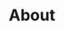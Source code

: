 ---
title: "About"
hero:
  title: "Our Company"
  background_image: "/images/home-2.jpg"
content_blocks:
  - _bookshop_name: "start"
    preheading: "Who We Are"
    heading: "A Dynamic Team of Creatives"
    text: "Although We are Product-driven, But, We offer Information Technology Enabled Services (ITES) to optimize buisness process. We analyze cyber security risks, hunt and fix vulnerabilities in the organization infrastructure."
    image_path: "/images/home-7.jpg"
    button:
      text: "Schedule a Meeting"
      url: "https://calendly.com/reach-py563/yayin"
  - _bookshop_name: "numbers"
    sections:
      - title: "Our Mission"
        text: "Our mission is to provide innovative and tailored solutions that enable businesses to thrive in a competitive landscape. We're committed to driving success through strategic partnerships."
      - title: "Vision"
        text: "Our vision is to become a globally recognized consulting firm known for delivering transformative results. We aim to be the go-to choice for businesses seeking growth and optimization."
      - title: "Our Approach"
        text: "Our approach is rooted in collaboration, innovation, and expertise. We work closely with our clients to understand their unique challenges and develop custom strategies to overcome them."
  - _bookshop_name: "counter_dark"
    background_image: /images/home-3.jpg
    numbers:
      - icon: "ti-check"
        number: 10
        suffix: "+"
        text: "Projects Done"
      - icon: "ti-flag"
        number: 25
        suffix: "K"
        text: "Users Worldwide"
      - icon: "ti-layers"
        number: 3
        suffix: ""
        text: "Available Countries"
      - icon: "ti-medall"
        number: 0
        suffix: ""
        text: "Awards Won"
  - _bookshop_name: "team"
    preheading: "Meet Our Team"
    heading: "A Team of Experts Dedicated to Excellence"
    button:
      text: "See All Jobs"
      url: "https://yayin-ai-labs.breezy.hr/"
    people:
      - name: "Prajwal"
        image: "/images/team/male-sketch-11.svg"
        role: "Founder and Full Stack Developer"
        linkedin: "prajwalyashasvi"
      - name: "Avinash Yadav"
        image: "/images/team/male-sketch-55.svg"
        role: "Advisor"
        linkedin: "avinashmadharavena"
      - name: "Chetan S Anand"
        image: "/images/team/male-sketch-28.svg"
        role: " Advisor"
        linkedin: "csanand"
      - name: "Arepelly Shylesh"
        image: "/images/team/male-sketch-11.svg"
        role: "Full Stack Developer Intern"
        linkedin: "shylesh-arepelly-9695641ab"
      - name: "Esha Bachuwar"
        image: "/images/team/female-sketch-43.svg"
        role: "Web Design Intern"
        linkedin: "esha-bachuwar-499842177"
      - name: "Sriharsh Gampa"
        image: "/images/team/male-sketch-55.svg"
        role: "Web Developer Intern"
        linkedin: "sriharsh-gampa"
      - name: "Peddi Gopal"
        image: "/images/team/male-sketch-28.svg"
        role: "Web Developer Intern"
        linkedin: "gopalp379"

---